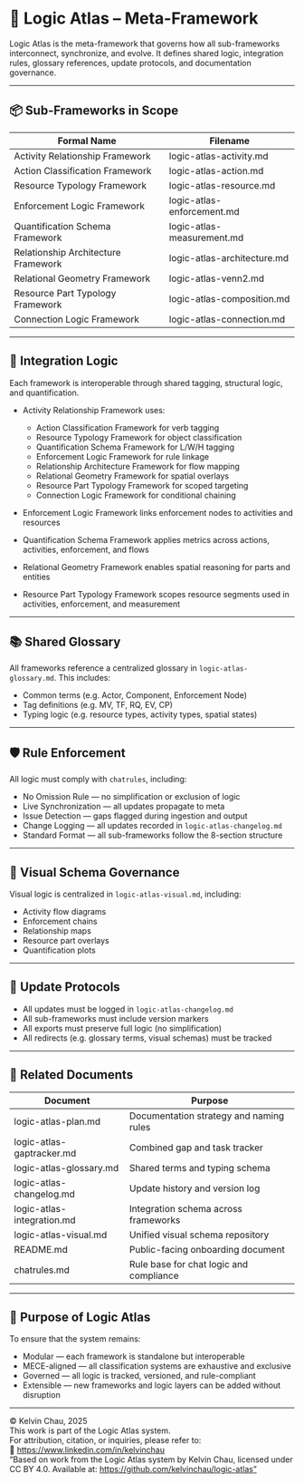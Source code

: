 # 🧠 Logic Atlas – Meta-Framework

Logic Atlas is the meta-framework that governs how all sub-frameworks interconnect, synchronize, and evolve. It defines shared logic, integration rules, glossary references, update protocols, and documentation governance.

---

## 📦 Sub-Frameworks in Scope

| Formal Name                         | Filename                         |
|-------------------------------------|----------------------------------|
| Activity Relationship Framework     | logic-atlas-activity.md          |
| Action Classification Framework     | logic-atlas-action.md            |
| Resource Typology Framework         | logic-atlas-resource.md          |
| Enforcement Logic Framework         | logic-atlas-enforcement.md       |
| Quantification Schema Framework     | logic-atlas-measurement.md       |
| Relationship Architecture Framework | logic-atlas-architecture.md      |
| Relational Geometry Framework       | logic-atlas-venn2.md             |
| Resource Part Typology Framework    | logic-atlas-composition.md       |
| Connection Logic Framework          | logic-atlas-connection.md        |

---

## 🔗 Integration Logic

Each framework is interoperable through shared tagging, structural logic, and quantification.

- Activity Relationship Framework uses:
  - Action Classification Framework for verb tagging
  - Resource Typology Framework for object classification
  - Quantification Schema Framework for L/W/H tagging
  - Enforcement Logic Framework for rule linkage
  - Relationship Architecture Framework for flow mapping
  - Relational Geometry Framework for spatial overlays
  - Resource Part Typology Framework for scoped targeting
  - Connection Logic Framework for conditional chaining

- Enforcement Logic Framework links enforcement nodes to activities and resources

- Quantification Schema Framework applies metrics across actions, activities, enforcement, and flows

- Relational Geometry Framework enables spatial reasoning for parts and entities

- Resource Part Typology Framework scopes resource segments used in activities, enforcement, and measurement
---

## 📚 Shared Glossary

All frameworks reference a centralized glossary in `logic-atlas-glossary.md`. This includes:

- Common terms (e.g. Actor, Component, Enforcement Node)
- Tag definitions (e.g. MV, TF, RQ, EV, CP)
- Typing logic (e.g. resource types, activity types, spatial states)

---

## 🛡️ Rule Enforcement

All logic must comply with `chatrules`, including:

- No Omission Rule — no simplification or exclusion of logic
- Live Synchronization — all updates propagate to meta
- Issue Detection — gaps flagged during ingestion and output
- Change Logging — all updates recorded in `logic-atlas-changelog.md`
- Standard Format — all sub-frameworks follow the 8-section structure

---

## 🧩 Visual Schema Governance

Visual logic is centralized in `logic-atlas-visual.md`, including:

- Activity flow diagrams
- Enforcement chains
- Relationship maps
- Resource part overlays
- Quantification plots

---

## 🔄 Update Protocols

- All updates must be logged in `logic-atlas-changelog.md`
- All sub-frameworks must include version markers
- All exports must preserve full logic (no simplification)
- All redirects (e.g. glossary terms, visual schemas) must be tracked

---

## 📂 Related Documents

| Document                          | Purpose                                 |
|----------------------------------|-----------------------------------------|
| logic-atlas-plan.md              | Documentation strategy and naming rules |
| logic-atlas-gaptracker.md        | Combined gap and task tracker           |
| logic-atlas-glossary.md          | Shared terms and typing schema          |
| logic-atlas-changelog.md         | Update history and version log          |
| logic-atlas-integration.md       | Integration schema across frameworks    |
| logic-atlas-visual.md            | Unified visual schema repository        |
| README.md                        | Public-facing onboarding document       |
| chatrules.md                     | Rule base for chat logic and compliance |

---

## 🧠 Purpose of Logic Atlas

To ensure that the system remains:

- Modular — each framework is standalone but interoperable
- MECE-aligned — all classification systems are exhaustive and exclusive
- Governed — all logic is tracked, versioned, and rule-compliant
- Extensible — new frameworks and logic layers can be added without disruption

---

© Kelvin Chau, 2025  
This work is part of the Logic Atlas system.  
For attribution, citation, or inquiries, please refer to:  
🔗 https://www.linkedin.com/in/kelvinchau  
“Based on work from the Logic Atlas system by Kelvin Chau, licensed under CC BY 4.0. Available at: https://github.com/kelvinchau/logic-atlas”
